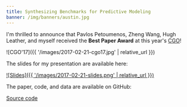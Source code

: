```yaml
---
title: Synthesizing Benchmarks for Predictive Modeling
banner: /img/banners/austin.jpg
---
```


I'm thrilled to announce that Pavlos Petoumenos, Zheng Wang, Hugh Leather, and
myself received the **Best Paper Award** at this year's
[CGO](http://cgo.org/cgo2017/)!

![CGO'17]({{ '/images/2017-02-21-cgo17.jpg' | relative_url }})

The slides for my presentation are available here:

<a href="https://speakerdeck.com/chriscummins/synthesizing-benchmarks-for-predictive-modelling-cgo-17" target="_blank"> ![Slides]({{ '/images/2017-02-21-slides.png' | relative_url }})</a>

The paper, code, and data are available on GitHub:
<div class="btn-row">
    <a href="https://github.com/ChrisCummins/paper-synthesizing-benchmarks" class="btn btn-github">
        Source code
    </a>
</div>
